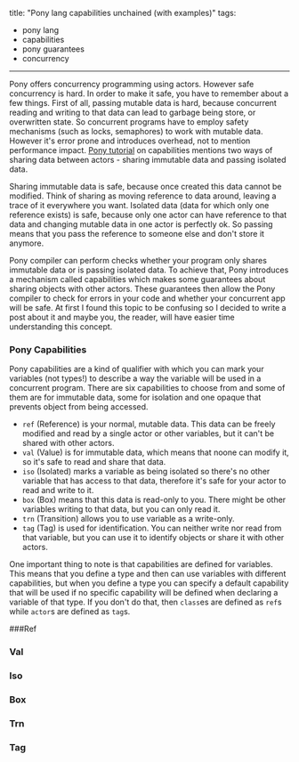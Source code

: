 title: "Pony lang capabilities unchained (with examples)"
tags:
- pony lang
- capabilities
- pony guarantees
- concurrency
---

Pony offers concurrency programming using actors. However safe concurrency is hard. In order to make it safe, you have to remember about a few things. First of all, passing mutable data is hard, because concurrent reading and writing to that data can lead to garbage being store, or overwritten state. So concurrent programs have to employ safety mechanisms (such as locks, semaphores) to work with mutable data. However it's error prone and introduces overhead, not to mention performance impact. [Pony tutorial](http://tutorial.ponylang.org/capabilities/introduction/) on capabilities mentions two ways of sharing data between actors - sharing immutable data and passing isolated data.

Sharing immutable data is safe, because once created this data cannot be modified. Think of sharing as moving reference to data around, leaving a trace of it everywhere you want. Isolated data (data for which only one reference exists) is safe, because only one actor can have reference to that data and changing mutable data in one actor is perfectly ok. So passing means that you pass the reference to someone else and don't store it anymore.

Pony compiler can perform checks whether your program only shares immutable data or is passing isolated data. To achieve that, Pony introduces a mechanism called capabilities which makes some guarantees about sharing objects with other actors. These guarantees then allow the Pony compiler to check for errors in your code and whether your concurrent app will be safe. At first I found this topic to be confusing so I decided to write a post about it and maybe you, the reader, will have easier time understanding this concept.

<!-- more -->

### Pony Capabilities

Pony capabilities are a kind of qualifier with which you can mark your variables (not types!) to describe a way the variable will be used in a concurrent program. There are six capabilities to choose from and some of them are for immutable data, some for isolation and one opaque that prevents object from being accessed.

- `ref` (Reference) is your normal, mutable data. This data can be freely modified and read by a single actor or other variables, but it can't be shared with other actors.
- `val` (Value) is for immutable data, which means that noone can modify it, so it's safe to read and share that data.
- `iso` (Isolated) marks a variable as being isolated so there's no other variable that has access to that data, therefore it's safe for your actor to read and write to it.
- `box` (Box) means that this data is read-only to you. There might be other variables writing to that data, but you can only read it.
- `trn` (Transition) allows you to use variable as a write-only.
- `tag` (Tag) is used for identification. You can neither write nor read from that variable, but you can use it to identify objects or share it with other actors.

One important thing to note is that capabilities are defined for variables. This means that you define a type and then can use variables with different capabilities, but when you define a type you can specify a default capability that will be used if no specific capability will be defined when declaring a variable of that type. If you don't do that, then `class`es are defined as `ref`s while `actor`s are defined as `tag`s.

###Ref

### Val

### Iso

### Box

### Trn

### Tag

